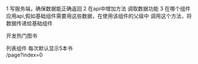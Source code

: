 1  写服务端，确保数据能正确返回
2  在api中增加方法 调取数据功能
3  在哪个组件应用api,假如基础组件需要用这些数据，在使用该组件的父级中
调用这个方法，将数据传递给基础组件

开发热门图书

列表组件
   每次默认显示5本书   
/page?index=0